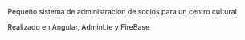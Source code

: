 Pequeño sistema de administracion de socios para un centro cultural

Realizado en Angular, AdminLte y FireBase